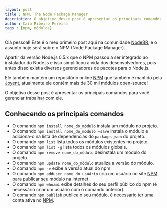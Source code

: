 ```yaml
---
layout: post
title : NPM, The Node Package Manager
description: O objetivo desse post é apresentar os principais comandos para você gerenciar trabalhar com NPM.
author: Caio Ribeiro Pereira
tags : [npm, módulos]
---
```

Olá pessoal! Este é o meu primeiro post aqui na comunidade [NodeBR][], e o assunto hoje será sobre o NPM (Node Package Manager).

Apartir da versão Node.js 0.5.x que o NPM passou a ser integrado ao instalador do Node.js e isso simplificou a vida dos desenvolvedores, pois antes disso existia diversos gerenciadores de pacotes para o Node.js. 

Ele também mantém um repositório online [NPM][] que também é mantido pela [Joyent][], atualmente ele contém mais de 30 mil módulos open-source!

O objetivo desse post é apresentar os principais comandos para você gerenciar trabalhar com ele.

## Conhecendo os principais comandos

- O comando <code>npm install nome_do_módulo</code> instala um módulo no projeto.
- O comando <code>npm install nome_do_módulo –save</code> instala o módulo e adiciona-o na lista de dependências do <code>package.json</code> do projeto.
- O comando <code>npm list</code> lista todos os módulos existentes no projeto.
- O comando <code>npm list -g</code> lista todos os módulos globais.
- O comando <code>npm remove nome_do_módulo</code> desinstala um módulo do projeto.
- O comando <code>npm update nome_do_módulo</code> atualiza a versão do módulo.
- O comando <code>npm -v</code> exibe a versão atual do npm.
- O comando <code>npm adduser nome_do_usuário</code> cria um usuário no site [NPM][] para publicar seu módulo na internet.
- O comando <code>npm whoami</code> exibe detalhes do seu perfil público do npm (é necessário criar um usuário com o comando anterior).
- O comando <code>npm publish</code> publica o seu módulo, é necessário ter uma conta ativa no [NPM][].

[NodeBR]: http://nodebr.com
[Joyent]: http://joyent.com
[NPM]: https://npmjs.org

